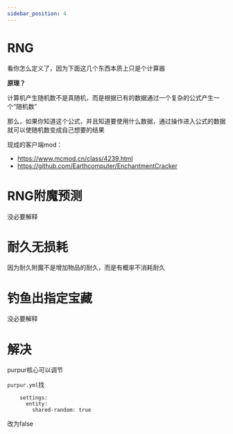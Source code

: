 ```yaml
---
sidebar_position: 4
---
```


# RNG

看你怎么定义了，因为下面这几个东西本质上只是个计算器

**原理？**

计算机产生随机数不是真随机，而是根据已有的数据通过一个复杂的公式产生一个“随机数”

那么，如果你知道这个公式，并且知道要使用什么数据，通过操作进入公式的数据就可以使随机数变成自己想要的结果

现成的客户端mod：

- https://www.mcmod.cn/class/4239.html
- https://github.com/Earthcomputer/EnchantmentCracker

# RNG附魔预测

没必要解释

# 耐久无损耗

因为耐久附魔不是增加物品的耐久，而是有概率不消耗耐久

# 钓鱼出指定宝藏

没必要解释

# 解决

purpur核心可以调节

`purpur.yml`找

```
    settings:
      entity:
        shared-random: true
```

改为false